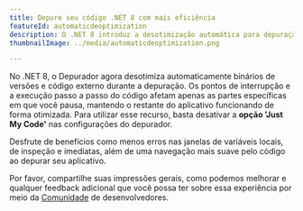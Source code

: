 ```yaml
---
title: Depure seu código .NET 8 com mais eficiência
featureId: automaticdeoptimization
description: O .NET 8 introduz a desotimização automática para depuração precisa sem sacrificar o desempenho.
thumbnailImage: ../media/automaticdeoptimization.png

---
```



No .NET 8, o Depurador agora desotimiza automaticamente binários de versões e código externo durante a depuração. Os pontos de interrupção e a execução passo a passo do código afetam apenas as partes específicas em que você pausa, mantendo o restante do aplicativo funcionando de forma otimizada. Para utilizar esse recurso, basta desativar a **opção 'Just My Code'** nas configurações do depurador. 

Desfrute de benefícios como menos erros nas janelas de variáveis locais, de inspeção e imediatas, além de uma navegação mais suave pelo código ao depurar seu aplicativo.

Por favor, compartilhe suas impressões gerais, como podemos melhorar e qualquer feedback adicional que você possa ter sobre essa experiência por meio da [Comunidade](https://developercommunity.visualstudio.com/VisualStudio) de desenvolvedores.
